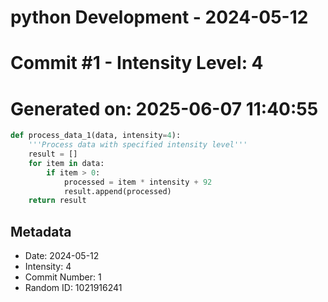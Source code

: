 ﻿# python Development - 2024-05-12
# Commit #1 - Intensity Level: 4
# Generated on: 2025-06-07 11:40:55
```python
def process_data_1(data, intensity=4):
    '''Process data with specified intensity level'''
    result = []
    for item in data:
        if item > 0:
            processed = item * intensity + 92
            result.append(processed)
    return result
```
## Metadata
- Date: 2024-05-12
- Intensity: 4
- Commit Number: 1
- Random ID: 1021916241
